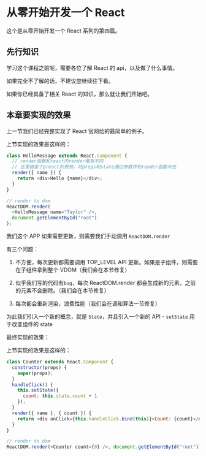 # 从零开始开发一个 React

这个是从零开始开发一个 React 系列的第四篇。

## 先行知识

学习这个课程之前呢，需要各位了解 React 的 api，以及做了什么事情。

如果完全不了解的话，不建议您继续往下看。

如果你已经具备了相关 React 的知识，那么就让我们开始吧。

## 本章要实现的效果

上一节我们已经完整实现了 React 官网给的最简单的例子。

上节实现的效果是这样的：

```js
class HelloMessage extends React.Component {
  // render函数和react的render略有不同
  // 这里借鉴了preact的思想，将props和state通过参数传到render函数中去
  render({ name }) {
    return <div>Hello {name}</div>;
  }
}

// render to dom
ReactDOM.render(
  <HelloMessage name="Taylor" />,
  document.getElementById("root")
);
```

我们这个 APP 如果需要更新，则需要我们手动调用 `ReactDOM.render`

有三个问题：

1.  不方便，每次更新都需要调用 TOP_LEVEL API 更新。如果是子组件，则需要在子组件拿到整个 VDOM（我们会在本节修复）

2.  似乎我们写的代码有`bug`，每次 ReactDOM.render 都会生成新的元素，之前的元素不会删除。（我们会在本节修复）

3.  每次都会重新渲染，浪费性能（我们会在调和算法一节修复）

为此我们引入一个新的概念，就是 `State`，并且引入一个新的 API - `setState` 用于改变组件的 state

最终实现的效果：

上节实现的效果是这样的：

```js
class Counter extends React.Component {
  constructor(props) {
    super(props);
  }
  handleClick() {
    this.setState({
      count: this.state.count + 1
    });
  }
  render({ name }, { count }) {
    return <div onClick={this.handleClick.bind(this)}>Count: {count}</div>;
  }
}

// render to dom
ReactDOM.render(<Counter count={0} />, document.getElementById("root"));
```
